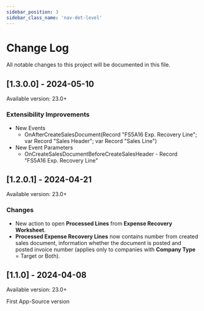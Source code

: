 ```yaml
---
sidebar_position: 3
sidebar_class_name: 'nav-det-level'
---
```


# Change Log
All notable changes to this project will be documented in this file.
   
## [1.3.0.0] - 2024-05-10
  
Available version: 23.0+

### Extensibility Improvements
- New Events
  - OnAfterCreateSalesDocument(Record "FS5A16 Exp. Recovery Line"; var Record "Sales Header"; var Record "Sales Line")
- New Event Parameters
  - OnCreateSalesDocumentBeforeCreateSalesHeader - Record "FS5A16 Exp. Recovery Line"

## [1.2.0.1] - 2024-04-21
  
Available version: 23.0+

### Changes
- New action to open **Processed Lines** from **Expense Recovery Worksheet**.
- **Processed Expense Recovery Lines** now contains number from created sales document, information whether the document is posted and posted invoice number (applies only to companies with **Company Type** = Target or Both).

## [1.1.0] - 2024-04-08
  
Available version: 23.0+

First App-Source version
